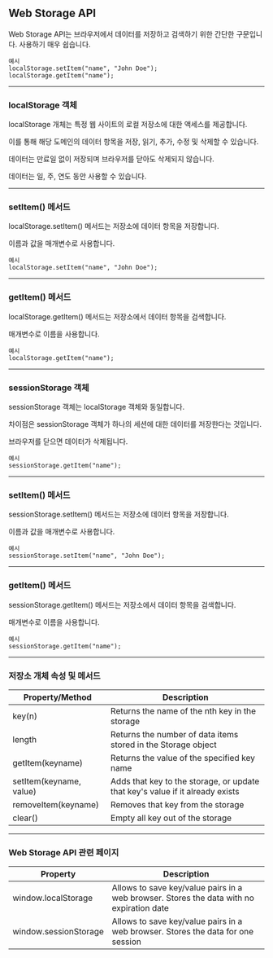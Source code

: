 ## Web Storage API

Web Storage API는 브라우저에서 데이터를 저장하고 검색하기 위한 간단한 구문입니다. 사용하기 매우 쉽습니다.

    예시
    localStorage.setItem("name", "John Doe");
    localStorage.getItem("name");

---

### localStorage 객체

localStorage 개체는 특정 웹 사이트의 로컬 저장소에 대한 액세스를 제공합니다.

이를 통해 해당 도메인의 데이터 항목을 저장, 읽기, 추가, 수정 및 삭제할 수 있습니다.

데이터는 만료일 없이 저장되며 브라우저를 닫아도 삭제되지 않습니다.

데이터는 일, 주, 연도 동안 사용할 수 있습니다.

---

### setItem() 메서드

localStorage.setItem() 메서드는 저장소에 데이터 항목을 저장합니다.

이름과 값을 매개변수로 사용합니다.

    예시
    localStorage.setItem("name", "John Doe");

---

### getItem() 메서드

localStorage.getItem() 메서드는 저장소에서 데이터 항목을 검색합니다.

매개변수로 이름을 사용합니다.

    예시
    localStorage.getItem("name");

---

### sessionStorage 객체

sessionStorage 객체는 localStorage 객체와 동일합니다.

차이점은 sessionStorage 객체가 하나의 세션에 대한 데이터를 저장한다는 것입니다.

브라우저를 닫으면 데이터가 삭제됩니다.

    예시
    sessionStorage.getItem("name");

---

### setItem() 메서드

sessionStorage.setItem() 메서드는 저장소에 데이터 항목을 저장합니다.

이름과 값을 매개변수로 사용합니다.

    예시
    sessionStorage.setItem("name", "John Doe");

---

### getItem() 메서드

sessionStorage.getItem() 메서드는 저장소에서 데이터 항목을 검색합니다.

매개변수로 이름을 사용합니다.

    예시
    sessionStorage.getItem("name");

---

### 저장소 개체 속성 및 메서드

| Property/Method         | Description                                                                   |
| ----------------------- | ----------------------------------------------------------------------------- |
| key(n)                  | Returns the name of the nth key in the storage                                |
| length                  | Returns the number of data items stored in the Storage object                 |
| getItem(keyname)        | Returns the value of the specified key name                                   |
| setItem(keyname, value) | Adds that key to the storage, or update that key's value if it already exists |
| removeItem(keyname)     | Removes that key from the storage                                             |
| clear()                 | Empty all key out of the storage                                              |

---

### Web Storage API 관련 페이지

| Property              | Description                                                                              |
| --------------------- | ---------------------------------------------------------------------------------------- |
| window.localStorage   | Allows to save key/value pairs in a web browser. Stores the data with no expiration date |
| window.sessionStorage | Allows to save key/value pairs in a web browser. Stores the data for one session         |
